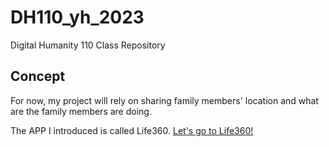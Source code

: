 # DH110_yh_2023
Digital Humanity 110 Class Repository


## Concept

For now, my project will rely on sharing family members' location and what are the family members are doing. 

The APP I introduced is called Life360.
[Let's go to Life360!](http://app.life360.com)

